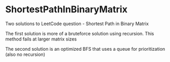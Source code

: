# ShortestPathInBinaryMatrix
Two solutions to LeetCode question - Shortest Path in Binary Matrix

The first solution is more of a bruteforce solution using recursion. This method fails at larger matrix sizes

The second solution is an optimized BFS that uses a queue for prioritization (also no recursion)

